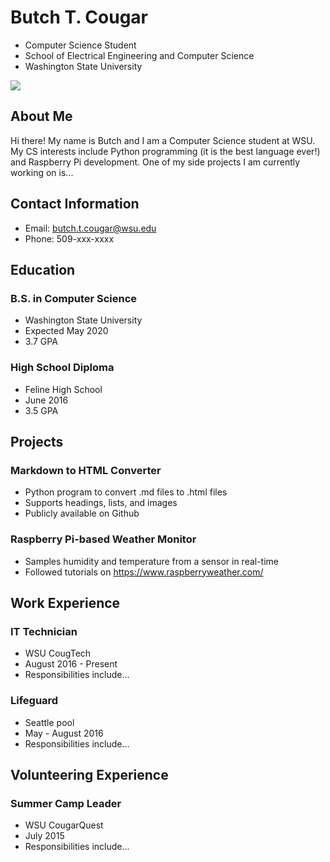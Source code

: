 # Butch T. Cougar
* Computer Science Student
* School of Electrical Engineering and Computer Science
* Washington State University

![](http://grfx.cstv.com/schools/wast/graphics/040610-butchx300.jpg)

## About Me
Hi there! My name is Butch and I am a Computer Science student at WSU. My CS interests include Python programming (it is the best language ever!) and Raspberry Pi development. One of my side projects I am currently working on is...

## Contact Information
* Email: butch.t.cougar@wsu.edu
* Phone: 509-xxx-xxxx

## Education
### B.S. in Computer Science
* Washington State University
* Expected May 2020
* 3.7 GPA

### High School Diploma
* Feline High School
* June 2016
* 3.5 GPA

## Projects
### Markdown to HTML Converter
* Python program to convert .md files to .html files
* Supports headings, lists, and images
* Publicly available on Github

### Raspberry Pi-based Weather Monitor
* Samples humidity and temperature from a sensor in real-time
* Followed tutorials on https://www.raspberryweather.com/

## Work Experience
### IT Technician
* WSU CougTech
* August 2016 - Present
* Responsibilities include...

### Lifeguard
* Seattle pool
* May - August 2016
* Responsibilities include...

## Volunteering Experience
### Summer Camp Leader
* WSU CougarQuest
* July 2015
* Responsibilities include...